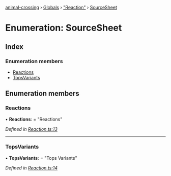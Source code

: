 [animal-crossing](../README.md) › [Globals](../globals.md) › ["Reaction"](../modules/_reaction_.md) › [SourceSheet](_reaction_.sourcesheet.md)

# Enumeration: SourceSheet

## Index

### Enumeration members

* [Reactions](_reaction_.sourcesheet.md#reactions)
* [TopsVariants](_reaction_.sourcesheet.md#topsvariants)

## Enumeration members

###  Reactions

• **Reactions**: = "Reactions"

*Defined in [Reaction.ts:13](https://github.com/Norviah/animal-crossing/blob/738a792/module/types/Reaction.ts#L13)*

___

###  TopsVariants

• **TopsVariants**: = "Tops Variants"

*Defined in [Reaction.ts:14](https://github.com/Norviah/animal-crossing/blob/738a792/module/types/Reaction.ts#L14)*
